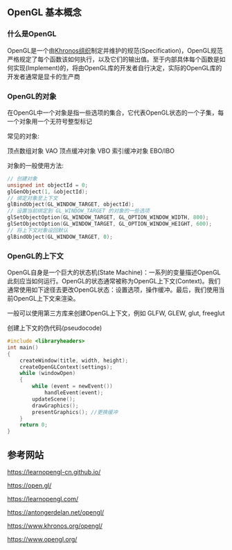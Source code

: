## OpenGL 基本概念

### 什么是OpenGL

OpenGL是一个由[Khronos组织](http://www.khronos.org/)制定并维护的规范(Specification)，OpenGL规范严格规定了每个函数该如何执行，以及它们的输出值。至于内部具体每个函数是如何实现(Implement)的，将由OpenGL库的开发者自行决定，实际的OpenGL库的开发者通常是显卡的生产商

### OpenGL的对象

在OpenGL中一个对象是指一些选项的集合，它代表OpenGL状态的一个子集，每一个对象用一个无符号整型标记

常见的对象:

顶点数组对象 VAO	顶点缓冲对象 VBO	索引缓冲对象 EBO/IBO

对象的一般使用方法:

```C++
// 创建对象
unsigned int objectId = 0;
glGenObject(1, &objectId);
// 绑定对象至上下文
glBindObject(GL_WINDOW_TARGET, objectId);
// 设置当前绑定到 GL_WINDOW_TARGET 的对象的一些选项
glSetObjectOption(GL_WINDOW_TARGET, GL_OPTION_WINDOW_WIDTH, 800);
glSetObjectOption(GL_WINDOW_TARGET, GL_OPTION_WINDOW_HEIGHT, 600);
// 将上下文对象设回默认
glBindObject(GL_WINDOW_TARGET, 0);
```

### OpenGL的上下文

OpenGL自身是一个巨大的状态机(State Machine)：一系列的变量描述OpenGL此刻应当如何运行。OpenGL的状态通常被称为OpenGL上下文(Context)。我们通常使用如下途径去更改OpenGL状态：设置选项，操作缓冲。最后，我们使用当前OpenGL上下文来渲染。

一般可以使用第三方库来创建OpenGL上下文，例如 GLFW, GLEW, glut, freeglut

创建上下文的伪代码(pseudocode)

```C
#include <libraryheaders>
int main()
{
    createWindow(title, width, height);
    createOpenGLContext(settings);
    while (windowOpen)
    {
        while (event = newEvent())
            handleEvent(event);
        updateScene();
        drawGraphics();
        presentGraphics(); //更换缓冲
    }
    return 0;
}
```



## 参考网站

https://learnopengl-cn.github.io/

https://open.gl/

https://learnopengl.com/

https://antongerdelan.net/opengl/

https://www.khronos.org/opengl/

https://www.opengl.org/